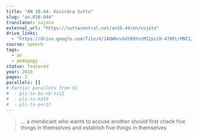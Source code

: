 ```yaml
---
title: "AN 10.44: Kusināra Sutta"
slug: "an.010.044"
translator: sujato
external_url: "https://suttacentral.net/an10.44/en/sujato"
drive_links:
  - "https://drive.google.com/file/d/1AOW6xvGdtB9YniMIZpLCH-47BPLrMNI1/view?usp=drivesdk"
course: speech
tags:
  - an
  - pedagogy
status: featured
year: 2018
pages: 2
parallels: []
# Partial parallels from SC
#  - pli-tv-bu-vb-ss13
#  - pli-tv-kd19
#  - pli-tv-pvr17
---
```


> … a mendicant who wants to accuse another should first check five things in themselves and establish five things in themselves

<!---->
